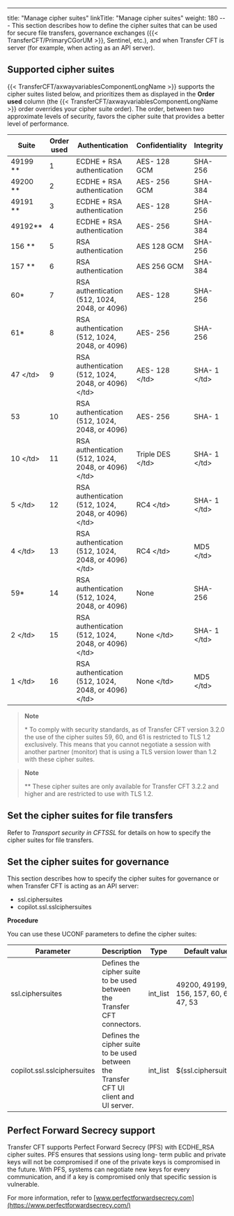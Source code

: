 ---
title: "Manage cipher suites"
linkTitle: "Manage cipher suites"
weight: 180
--- This section describes how to define the cipher suites that can be used for secure file transfers, governance exchanges ({{< TransferCFT/PrimaryCGorUM  >}}, Sentinel, etc.), and when Transfer CFT is server (for example, when acting as an API server).

## Supported cipher suites

{{< TransferCFT/axwayvariablesComponentLongName  >}} supports the cipher suites listed below, and prioritizes them as displayed in the **Order used** column (the {{< TransferCFT/axwayvariablesComponentLongName  >}} order overrides your cipher suite order). The order, between two approximate levels of security, favors the cipher suite that provides a better level of performance.

| Suite  | Order used | Authentication  | Confidentiality  | Integrity  |
| --- | --- | --- | --- | --- |
| 49199 **  | 1  | ECDHE + RSA authentication  | AES- 128 GCM  | SHA- 256  |
| 49200 **  | 2  | ECDHE + RSA authentication  | AES- 256 GCM  | SHA- 384  |
| 49191 **  | 3  | ECDHE + RSA authentication | AES- 128  | SHA- 256  |
| 49192**  | 4  | ECDHE + RSA authentication  | AES- 256  | SHA- 384  |
| 156 **  | 5  | RSA authentication  | AES 128 GCM  | SHA- 256  |
| 157 **  | 6  | RSA authentication  | AES 256 GCM  | SHA- 384  |
| 60*  | 7  | RSA authentication (512, 1024, 2048, or 4096)  | AES- 128  | SHA- 256  |
| 61*  | 8  | RSA authentication (512, 1024, 2048, or 4096)  | AES- 256  | SHA- 256  |
| 47 &lt;/td&gt;  | 9  | RSA authentication (512, 1024, 2048, or 4096) &lt;/td&gt;  | AES- 128 &lt;/td&gt;  | SHA- 1 &lt;/td&gt;  |
| 53  | 10  | RSA authentication (512, 1024, 2048, or 4096)  | AES- 256  | SHA- 1  |
| 10 &lt;/td&gt;  | 11  | RSA authentication (512, 1024, 2048, or 4096) &lt;/td&gt;  | Triple DES &lt;/td&gt;  | SHA- 1 &lt;/td&gt;  |
| 5 &lt;/td&gt;  | 12  | RSA authentication (512, 1024, 2048, or 4096) &lt;/td&gt;  | RC4 &lt;/td&gt;  | SHA- 1 &lt;/td&gt;  |
| 4 &lt;/td&gt;  | 13  | RSA authentication (512, 1024, 2048, or 4096) &lt;/td&gt;  | RC4 &lt;/td&gt;  | MD5 &lt;/td&gt;  |
| 59*  | 14  | RSA authentication (512, 1024, 2048, or 4096)  | None  | SHA- 256  |
| 2 &lt;/td&gt;  | 15  | RSA authentication (512, 1024, 2048, or 4096) &lt;/td&gt;  | None &lt;/td&gt;  | SHA- 1 &lt;/td&gt;  |
| 1 &lt;/td&gt;  | 16  | RSA authentication (512, 1024, 2048, or 4096) &lt;/td&gt;  | None &lt;/td&gt;  | MD5 &lt;/td&gt;  |

> **Note**
>
> \* To comply with security standards, as of Transfer CFT version 3.2.0 the use of the cipher suites 59, 60, and 61 is restricted to TLS 1.2 exclusively. This means that you cannot negotiate a session with another partner (monitor) that is using a TLS version lower than 1.2 with these cipher suites.

> **Note**
>
> \*\* These cipher suites are only available for Transfer CFT 3.2.2 and higher and are restricted to use with TLS 1.2.

## Set the cipher suites for file transfers

Refer to *Transport security in CFTSSL* for details on how to specify the cipher suites for file transfers.

## Set the cipher suites for governance

This section describes how to specify the cipher suites for governance or when Transfer CFT is acting as an API server:

- ssl.ciphersuites
- copilot.ssl.sslciphersuites

**Procedure**

<span id="cipher_suites"></span>You can use these UCONF parameters to define the cipher suites:

| Parameter  | Description  | Type  | Default value  |
| --- | --- | --- | --- |
| ssl.ciphersuites  | Defines the cipher suite to be used between the Transfer CFT connectors.  | int_list  | 49200, 49199, 156, 157, 60, 61, 47, 53  |
| copilot.ssl.sslciphersuites | Defines the cipher suite to be used between the Transfer CFT UI client and UI server. | int_list  | $(ssl.ciphersuites)  |

<span id="Perfect"></span>

## Perfect Forward Secrecy support

Transfer CFT supports Perfect Forward Secrecy (PFS) with ECDHE_RSA cipher suites. PFS ensures that sessions using long- term public and private keys will not be compromised if one of the private keys is compromised in the future. With PFS, systems can negotiate new keys for every communication, and if a key is compromised only that specific session is vulnerable.

For more information, refer to [www.perfectforwardsecrecy.com](https://www.perfectforwardsecrecy.com/)
